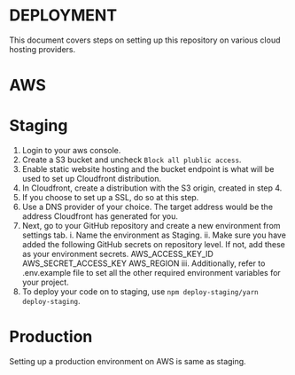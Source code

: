 # DEPLOYMENT
This document covers steps on setting up this repository on various cloud hosting providers.

# AWS

# Staging
1. Login to your aws console.
2. Create a S3 bucket and uncheck `Block all plublic access`.
3. Enable static website hosting and the bucket endpoint is what will be used to set up Cloudfront distribution.
4. In Cloudfront, create a distribution with the S3 origin, created in step 4.
5. If you choose to set up a SSL, do so at this step.
6. Use a DNS provider of your choice. The target address would be the address Cloudfront has generated for you.
7. Next, go to your GitHub repository and create a new environment from settings tab.
        i. Name the environment as Staging.
        ii. Make sure you have added the following GitHub secrets on repository level. If not, add these as your environment secrets.
                AWS_ACCESS_KEY_ID
                AWS_SECRET_ACCESS_KEY
                AWS_REGION
        iii. Additionally, refer to .env.example file to set all the other required environment variables for your project.
8. To deploy your code on to staging, use `npm deploy-staging/yarn deploy-staging`.

# Production
Setting up a production environment on AWS is same as staging.
